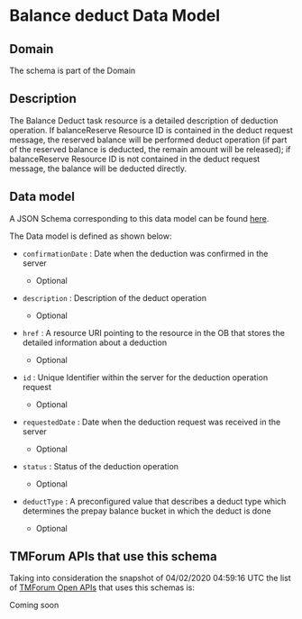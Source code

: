 # Balance deduct Data Model

## Domain

The  schema is part of the  Domain

## Description

The Balance Deduct task resource is a detailed description of deduction operation. If balanceReserve Resource ID is contained in the deduct request message, the reserved balance will be performed deduct operation (if part of the reserved balance is deducted, the remain amount will be released); if balanceReserve Resource ID is not contained in the deduct request message, the balance will be deducted directly.

## Data model

A JSON Schema corresponding to this data model can be found
[here](https://github.com/tmforum-rand/schemas/blob/candidates/Customer/BalanceDeduct.schema.json).

The Data model is defined as shown below:

- `confirmationDate` : Date when the deduction was confirmed in the server

  - Optional


- `description` : Description of the deduct  operation

  - Optional


- `href` : A resource URI pointing to the resource in the OB that stores the detailed information about a deduction

  - Optional


- `id` : Unique Identifier within the server for the deduction  operation request

  - Optional


- `requestedDate` : Date when the deduction request was received in the server

  - Optional


- `status` : Status of the deduction operation

  - Optional


- `deductType` : A preconfigured value that describes a deduct type which determines the prepay balance bucket in which the deduct is done

  - Optional






## TMForum APIs that use this schema

Taking into consideration the snapshot of 04/02/2020 04:59:16 UTC the list of [TMForum Open APIs](https://www.tmforum.org/open-apis/) that uses this schemas is:

Coming soon